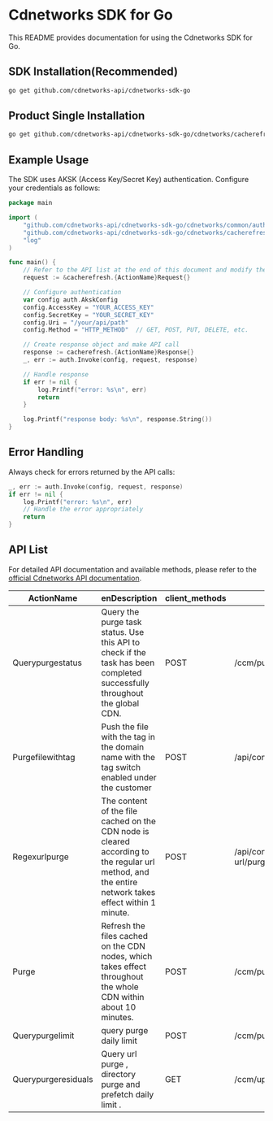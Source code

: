 # Cdnetworks SDK for Go

This README provides documentation for using the Cdnetworks SDK for Go.

## SDK Installation(Recommended)

```bash
go get github.com/cdnetworks-api/cdnetworks-sdk-go
```

## Product Single Installation

```bash
go get github.com/cdnetworks-api/cdnetworks-sdk-go/cdnetworks/cacherefresh
```

## Example Usage

The SDK uses AKSK (Access Key/Secret Key) authentication. Configure your credentials as follows:

```go
package main

import (
    "github.com/cdnetworks-api/cdnetworks-sdk-go/cdnetworks/common/auth"
    "github.com/cdnetworks-api/cdnetworks-sdk-go/cdnetworks/cacherefresh"
    "log"
)

func main() {
	// Refer to the API list at the end of this document and modify the corresponding {ActionName}, Method, and Uri
    request := &cacherefresh.{ActionName}Request{}

    // Configure authentication
    var config auth.AkskConfig
    config.AccessKey = "YOUR_ACCESS_KEY"
    config.SecretKey = "YOUR_SECRET_KEY"
    config.Uri = "/your/api/path"
    config.Method = "HTTP_METHOD"  // GET, POST, PUT, DELETE, etc.

    // Create response object and make API call
    response := cacherefresh.{ActionName}Response{}
    _, err := auth.Invoke(config, request, response)

    // Handle response
    if err != nil {
        log.Printf("error: %s\n", err)
        return
    }

    log.Printf("response body: %s\n", response.String())
}
```

## Error Handling

Always check for errors returned by the API calls:

```go
_, err := auth.Invoke(config, request, response)
if err != nil {
    log.Printf("error: %s\n", err)
    // Handle the error appropriately
    return
}
```

## API List
For detailed API documentation and available methods, please refer to the [official Cdnetworks API documentation](https://docs.cdnetworks.com/en/cdn/apidocs).

| ActionName | enDescription | client_methods | uri |
| --- | --- | --- | --- |
| Querypurgestatus | Query the purge task status. Use this API to check if the task has been completed successfully throughout the global CDN. | POST | /ccm/purge/ItemIdQuery |
| Purgefilewithtag | Push the file with the tag in the domain name with the tag switch enabled under the customer | POST | /api/content/tag/purge |
| Regexurlpurge | The content of the file cached on the CDN node is cleared according to the regular url method, and the entire network takes effect within 1 minute. | POST | /api/content/regular-url/purge |
| Purge | Refresh the files cached on the CDN nodes, which takes effect throughout the whole CDN within about 10 minutes. | POST | /ccm/purge/ItemIdReceiver |
| Querypurgelimit | query purge daily limit | POST | /ccm/purge/limit |
| Querypurgeresiduals | Query url purge , directory purge and prefetch daily limit . | GET | /ccm/upperQuery |